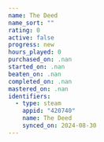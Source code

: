 ```yaml
---
name: The Deed
name_sort: ""
rating: 0
active: false
progress: new
hours_played: 0
purchased_on: .nan
started_on: .nan
beaten_on: .nan
completed_on: .nan
mastered_on: .nan
identifiers:
  - type: steam
    appid: "420740"
    name: The Deed
    synced_on: 2024-08-30
---
```

